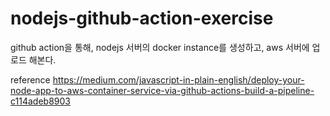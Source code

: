 # nodejs-github-action-exercise
github action을 통해, nodejs 서버의 docker instance를 생성하고, aws 서버에 업로드 해본다.

reference https://medium.com/javascript-in-plain-english/deploy-your-node-app-to-aws-container-service-via-github-actions-build-a-pipeline-c114adeb8903
